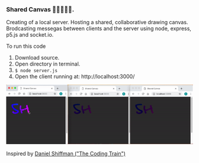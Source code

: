 ### Shared Canvas 👩‍🎨🎨👨‍🎨.

Creating of a local server. Hosting a shared, collaborative drawing canvas. 
Brodcasting messegas between clients and the server using node, express, p5.js and socket.io.

To run this code
1. Download source.
2. Open directory in terminal.
3. ```$ node server.js```
4. Open the client running at: http://localhost:3000/


![Alt Text](./demo/demo.gif)

Inspired by [Daniel Shiffman ("The Coding Train")](https://www.youtube.com/watch?v=bjULmG8fqc8 "The Coding Train")
